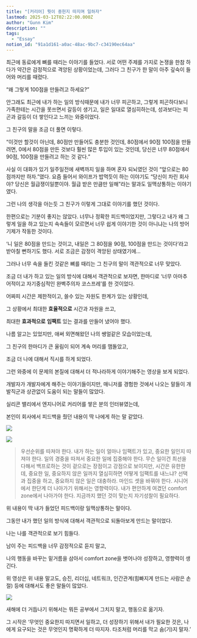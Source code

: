 ```yaml
---
title: "[커리어] 뭣이 중헌지 따지며 일하자"
lastmod: 2025-03-12T02:22:00.000Z
author: "Gunn Kim"
description: ""
tags:
  - "Essay"
notion_id: "91a1d161-a0ac-48ac-9bc7-c34190ec64aa"
---
```


최근에 동료에게 뼈를 때리는 이야기를 들었다. 서로 어떤 주제를 가지로 논쟁을 한참 하다가 약간은 감정적으로 격앙된 상황이었는데, 그러다 그 친구가 한 말이 아주 깊숙이 들어와 머리를 때렸다.


“왜 그렇게 100점을 만들려고 하세요?”


안그래도 최근에 내가 하는 일의 방식때문에 내가 너무 피곤하고, 그렇게 피곤하다보니 가족한테는 시간을 못쓰면서 갈등이 생기고, 일은 일대로 열심히하는데, 성과보다는 피곤과 갈등이 더 쌓인다고 느끼는 와중이었다.


그 친구의 말을 조금 더 풀면 이렇다.


“이것만 할것이 아닌데, 80점만 만들어도 충분한 것인데, 80점에서 90점 100점을 만들려면, 0에서 80점을 만든 것보다 훨씬 많은 투입이 있는 것인데, 당신은 너무 80점에서 90점, 100점을 만들려고 하는 것 같다.”


사실 이 대화가 있기 일주일전에 새벽까지 일을 하며 혼자 되뇌였던 것이 “앞으로는 80점까지만 하자.”였다. 요즘 들어서 와이프가 밥먹듯이 하는 이야기도 “당신이 차린 회사야? 당신은 월급쟁이일뿐이야. 월급 받은 만큼만 일해”라는 말과도 일맥상통하는 이야기였다.


그런 나의 생각을 아는듯 그 친구가 이렇게 그대로 이야기를 했던 것이다.


한편으로는 기분이 좋지는 않았다. 너무나 정확한 피드백이었지만, 그렇다고 내가 왜 그렇게 일을 하고 있는지 속속들이 모르면서 너무 쉽게 이야기한 것이 아니냐는 나의 방어기제가 작동한 것이다. 


‘니 일은 80점을 만드는 것이고, 내일은 그 80점을 90점, 100점을 만드는 것이다’라고 받아칠 뻔하기도 했다. 서로 조금은 감정이 격앙된 상태였기에…


그러나 너무 속을 들킨 것같은 뼈를 때리는 그 친구의 말이 객관적으로 너무 맞았다.


조금 더 내가 하고 있는 일의 방식에 대해서 객관적으로 보자면, 
한마디로 ‘너무 아마추어적이고 자기중심적인 완벽주의자 코스프레’를 한 것이었다.


어짜피 시간은 제한적이고, 쓸수 있는 자원도 한계가 있는 상황인데, 

그 상황에서 최대한 **효율적으로** 시간과 자원을 쓰고, 

최대한 **효과적으로** **임팩트** 있는 결과를 만들어 냈어야 했다.


나름 알고는 있었지만, 애써 외면해왔던 나의 쌩얼같은 모습이었는데, 

그 친구의 한마디가 큰 울림이 되어 계속 머리를 맴돌았고, 

조금 더 나에 대해서 직시를 하게 되었다.


그런 와중에 이 문제의 본질에 대해서 더 적나라하게 이야기해주는 영상을 보게 되었다.

개발자가 개발자에게 해주는 이야기들이지만, 매니저를 경험한 것에서 나오는 말들이 개발직군과 상관없이 도움이 되는 말들이 많았다.




실리콘 밸리에서 엔지니어로 커리어를 쌓은 분의 인터뷰였는데,

본인이 회사에서 피드백을 줬던 내용이 딱 나에게 하는 말 같았다.


![](https://prod-files-secure.s3.us-west-2.amazonaws.com/94f51666-273a-443d-bf89-42827b5b6876/114f2c93-346b-43b4-84ff-339ddbfed441/Untitled.png?X-Amz-Algorithm=AWS4-HMAC-SHA256&X-Amz-Content-Sha256=UNSIGNED-PAYLOAD&X-Amz-Credential=ASIAZI2LB466WD4FUNO4%2F20250314%2Fus-west-2%2Fs3%2Faws4_request&X-Amz-Date=20250314T044829Z&X-Amz-Expires=3600&X-Amz-Security-Token=IQoJb3JpZ2luX2VjEJz%2F%2F%2F%2F%2F%2F%2F%2F%2F%2FwEaCXVzLXdlc3QtMiJGMEQCICzElGD2dLr9fU82dOqAz1u9%2BViMLY3r4s6p9Qyg4t5xAiAtaBWf0pNaHys9oNn0o7kyQyXsFo5L2%2FMSXC7geL7F4SqIBAjl%2F%2F%2F%2F%2F%2F%2F%2F%2F%2F8BEAAaDDYzNzQyMzE4MzgwNSIMYvIPVlnCgy8sEOUhKtwDBLKNo52zhDp4e2%2Ff2oGYT97%2Fe4k%2FWRRaqCCU%2FP6PhI1dNC9FvCGpAJlmMiCNWWp42E9wTlMCUwT8KnuK2YOa0Vxf1nT93Gof%2FEehciPf%2BWKYeFYPqVzFH28Y%2Bddb3%2FcFdqp7Fac1O872hz1IhozKuang%2FOZD%2BLCAKQ6Rn9YDyNPkffZvFSKjYNr5RBGhrAfwyvLqT8K50EUxacBQEtAESXO90pSCncRUlddz0GVjr8zpdNsF4rrQ%2BA6wcDiTKXnVYzyBMtpeL0hq%2BnxNcnh7HUFg%2FDs5u8MU4WM9cqAEopWakogB1NFPM0rTo1o7diFZHyNG24bkJwpg%2BLKy3cT4WPeULurz3SThiZJ3d4nx6RAtWlLEnsa5TR8rHuaDB63oXeYo5Wv6OEqcRBRvfvQYo5OMb4E2Y7apd348QbdJCl%2Bu2b9uhwWZzHKrQN0u3QU%2F5hz6St9nSGyL73XXUezyNlCQn60l9QxYa%2FdDDVCcp28zY1zWAuTCeFGHiK7W3gZOpG8aEoAiqBeiOdfe8J82PKxXBAf3xd04XkrdlkXyYm2CoJWhkyZd8GkUz1lHd5B5RG2wFVxtv8Ydi12W8kM5rdH2%2FgGXVoBAkNhMizw6sD9sObjvhWJzgKKvRqIw8szOvgY6pgFdTz1JJ4CxgaUeqzDQ8KZz6DSk85fVJ3NbKxxiquacE93QV4YfSvnOLVE%2FrLi34JAdah9MunbWtVZN39ENYcYHYLFYODoYOhp1lHfDWbWGU9Z2gQ%2BtaO%2FdMgveaQUsEwYr60E7KN84neWUTPFk8FHRR1TzMP2LFrpVs8Au3jFMpg7J6o5ohWPqf1KPxTA0QqPJzl4FDZUUZmGrQxVR%2BhpkealFb1ou&X-Amz-Signature=1a6fb60562fe845e826e9f0db7e1021989983989e7887dce6010c3e44e2a69ee&X-Amz-SignedHeaders=host&x-id=GetObject)

![](https://prod-files-secure.s3.us-west-2.amazonaws.com/94f51666-273a-443d-bf89-42827b5b6876/c36483de-e7c4-4641-b504-a32f1a353a3e/Untitled.png?X-Amz-Algorithm=AWS4-HMAC-SHA256&X-Amz-Content-Sha256=UNSIGNED-PAYLOAD&X-Amz-Credential=ASIAZI2LB4665KOUUAP7%2F20250314%2Fus-west-2%2Fs3%2Faws4_request&X-Amz-Date=20250314T044830Z&X-Amz-Expires=3600&X-Amz-Security-Token=IQoJb3JpZ2luX2VjEJz%2F%2F%2F%2F%2F%2F%2F%2F%2F%2FwEaCXVzLXdlc3QtMiJGMEQCIDMDadFtNXKZ45TqsLpABlGIF8I1eMGqAb8aKhtqf%2BCGAiBJOrFRljKur50f5ex%2BBvmsSRZGd7wVi1ZND3pe6qVmdCqIBAjl%2F%2F%2F%2F%2F%2F%2F%2F%2F%2F8BEAAaDDYzNzQyMzE4MzgwNSIMkGZ7%2B0VXIo8fL82MKtwDfDVL%2Fx3OL%2B5s1XAYXfXKI82QLKWPTHGKk%2BjcystPkvztByXEN1q8OkebkO6r7wkX1F5nRoqnJ%2Bam2nGaRL1f4YBht1i5nexqGniJDjlIJWzXlJH0SF%2BMShwFH%2BtWRWCi19RTPmVBKmAwEo1LmOUMmcumhP5PQ6ZV%2BDWh9XK1QO3q3JHQYoGXOdYI9a%2BQMIzqSsA%2Fvh55St7H7c%2BbC1WAu1jcQhnNcihdyIkMEYhVMg8m3z73CUK3qPcF473gi3urdX0AgZv8M71o6T9K%2B4tWCLtDAgeNzLfxovam2JoBMtj6HBFsg363UFAmd9Rs0F2PforN%2FCnX6dahOF1hbBmteKFHQd55zuNL8meMwT%2BYkGM6Y6cVqOELcHAstQEcJztkHWU9MVEhDXzODF11P3nCKNiwXxk8vgmDaEda97ztWja4JS4%2Fjjt2JFZpns6ZXGM3eyg0xfBFtYz%2FXPJacKBYZSu1gcI%2Fe1HIzR34xvv46ziZAxo1I9RypMhyCh0iIyexb6uTE8qULqomYm2Qs0J3MqnIUymsMu77Uoxo%2F0Jig7yhrpZOAJ29aWtvHoMqjoUxfFUtMnsnJSw8GX0nOabYB2u0BAKpx1PpkA0CCCc8O8h0tAd9fSath5LbokUwqdfOvgY6pgElQAUACPuKfpDO8%2FW09lSNfd6zNhBve32O5Cu9XzV4vDnxm5ua0bdjCEPxsCKXvbdjycOK7V1BlVlufH1FEto9162q%2Bb3ep7ThW%2BLrqMhrkN5us9Fxh4uoTCwv0%2BBLvlpOrXn2t5QhCCvrkq5p0Lban1PzBxVHxGrgGz%2F60SBboI6OKnQYUm5hXlOV%2BW4YR4sa8gWVVYOfa6KAXsKnKcQHw7fFpqsa&X-Amz-Signature=5a5c3e87b652b8c548a3e12828180d38fe3e700381bb2ec32f6752a464e4fd9f&X-Amz-SignedHeaders=host&x-id=GetObject)


> 우선순위를 따져야 한다.
내가 하는 일이 얼마나 임팩트가 있고, 중요한 일인지 따져야 한다.
일의 경중을 따져서 중요한 일에 집중해야 한다.
무슨 일이건 최선을 다해서 백프로하는 것이 겉으로는 장점이고 강점으로 보이지만,
시간은 유한한데, 중요한 일, 중요하지 않은 일까지 열심히하면 어떻게 임팩트를 내느냐?
선택과 집중을 하고, 중요하지 않은 일은 대충하라. 마인드 셋을 바꿔야 한다.
시니어에서 한단계 더 나아가기 위해서는 영향력이다. 
내가 편안하게 여겼던 comfort zone에서 나아가야 한다. 
지금까지 했던 것이 맞는지 자기성찰이 필요하다.


위 내용이 딱 내가 들었던 피드백이랑 일맥상통하는 말이다.

그동안 내가 했던 일의 방식에 대해서 객관적으로 되돌아보게 만드는 말이었다.


나는 나를 객관적으로 보기 힘들다. 

남이 주는 피드백을 너무 감정적으로 듣지 말고, 

나의 행동을 바꾸는 밑거름을 삼아서 comfort zone을 벗어나야 성장하고, 영향력이 생긴다.


위 영상은 위 내용 말고도, 승진, 리더십, 네트워크, 인간관계(힘빠지게 만드는 사람은 손절) 등에 대해서도 좋은 말들이 많았다. 


![](https://prod-files-secure.s3.us-west-2.amazonaws.com/94f51666-273a-443d-bf89-42827b5b6876/415b6eff-e8fe-4337-8852-5887f19df3e2/Untitled.png?X-Amz-Algorithm=AWS4-HMAC-SHA256&X-Amz-Content-Sha256=UNSIGNED-PAYLOAD&X-Amz-Credential=ASIAZI2LB46635QDB24K%2F20250314%2Fus-west-2%2Fs3%2Faws4_request&X-Amz-Date=20250314T044828Z&X-Amz-Expires=3600&X-Amz-Security-Token=IQoJb3JpZ2luX2VjEJz%2F%2F%2F%2F%2F%2F%2F%2F%2F%2FwEaCXVzLXdlc3QtMiJHMEUCIGwYzKWPxN172DdExSd3k98YTijftGvGFwtrEv9duG4pAiEA7uTlTjGwjUkJE2jgLSOFJhmV8glvLj09HFqKnGzQZAIqiAQI5f%2F%2F%2F%2F%2F%2F%2F%2F%2F%2FARAAGgw2Mzc0MjMxODM4MDUiDCMQd5HUE8aT0JOkTircA%2BCFNKQ7ZNhIcaGU8%2BCwb0mlIvp%2FwfVaRRIxZXEUXWPn4Ddy87jI7nPS9FT3yjTHcniTGt3rEjTaQ37AwGwQUa8LRJZePnt1rdKNmRK6HVo7l0t4ONyQ2NcrxDTZilsUVcGIrAKR%2BbglRPqmujOsw%2FpG28pKlBTv2fLSuD0DL2slti3m2UeQgenwwLFwiRMPf%2F%2B8qLllYbUHr7c%2BMbf5UeGT5AjXyyTIpNecfJ7xa2muErQsk6gJwIYtIEyNxEJm3OLI3AF2SeLYmcoUpQhQxIGYlG7VNR8SVgdIy%2Fs%2BVYm47%2Frkvw7l2cP4KE%2Fb6OIxB%2BidU1rAqoyBfHsjFLFzbmkA8NujBNtg5KRpr7F7Z%2FLD%2BZ4%2BJ6PbItf8139T5u1PJIYwjA%2Fs9ZhWSEV2LkOg57X86WFASQLfU17nFZQCjdnct5DS3prUR2r%2B450g%2FEtiEBijdj0SMlyQIF%2BY1we3Hrhj%2Bhxn6x1zRS0U%2BooW12VGUhe30QMsoJH%2BW3DzEU9OcP0IwS1e0q%2B6TdQNbcmuOR7njCVRTpOzFtLqe9uCOR5neOyBGN5T353etu6aabYJKQg4L%2FrOVYLIQ5sQbR%2Bx3ysVvyle%2BhOCkCyjaqyC%2BqVwPqNeE6Q5QwORKfPzMKLNzr4GOqUBnQHZx7xGExjE1NyZcQAP9IBt98Lbv1%2Fbt%2Buvn2xZK%2FVSeERwsXfj%2BThGKpyvM7CoQzqSPb5%2BJOGuUbEcIzrFu4dBCxGKT%2BEWl2IZdoXuRXuor0xrqcqsxEcUg%2FYd2q1JcJ74y0Y3Ef1vvEuWfeMBGeIE5AqyqWmX7oOelG7xomh3C6%2BB5%2BqlrHjycz3CEuyvEbbOLJDKP3RaFBA9OAGxefrrJyu5&X-Amz-Signature=94f6a4d696f06c26fd2af5a73256c532b89a20542f2b45aa1dc592caae57bc46&X-Amz-SignedHeaders=host&x-id=GetObject)


새해에 더 거듭나기 위해서는 뭐든 공부에서 그치지 말고, 행동으로 옮기자.

그 시작은 ‘무엇인 중요한지 따지면서 일하고, 더 성장하기 위해서 내가 필요한 것은, 나에게 요구되는 것은 무엇인지 명확하게 더 따지자. 타조처럼 머리를 막고 숨(기)지 말자.’



